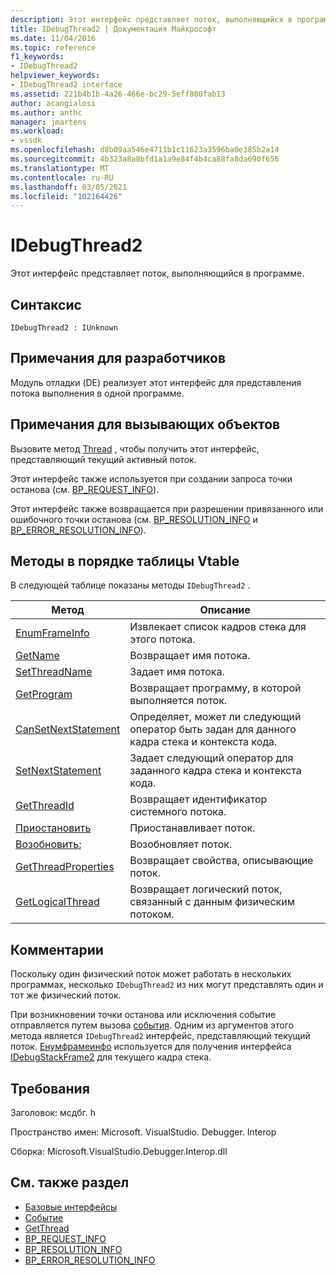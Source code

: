 ```yaml
---
description: Этот интерфейс представляет поток, выполняющийся в программе.
title: IDebugThread2 | Документация Майкрософт
ms.date: 11/04/2016
ms.topic: reference
f1_keywords:
- IDebugThread2
helpviewer_keywords:
- IDebugThread2 interface
ms.assetid: 221b4b1b-4a26-466e-bc29-5eff800fab13
author: acangialosi
ms.author: anthc
manager: jmartens
ms.workload:
- vssdk
ms.openlocfilehash: d8b09aa546e4711b1c11623a3596ba0e385b2a14
ms.sourcegitcommit: 4b323a8a8bfd1a1a9e84f4b4ca88fa8da690f656
ms.translationtype: MT
ms.contentlocale: ru-RU
ms.lasthandoff: 03/05/2021
ms.locfileid: "102164426"
---
```

# <a name="idebugthread2"></a>IDebugThread2
Этот интерфейс представляет поток, выполняющийся в программе.

## <a name="syntax"></a>Синтаксис

```
IDebugThread2 : IUnknown
```

## <a name="notes-for-implementers"></a>Примечания для разработчиков
 Модуль отладки (DE) реализует этот интерфейс для представления потока выполнения в одной программе.

## <a name="notes-for-callers"></a>Примечания для вызывающих объектов
 Вызовите метод [Thread](../../../extensibility/debugger/reference/idebugstackframe2-getthread.md) , чтобы получить этот интерфейс, представляющий текущий активный поток.

 Этот интерфейс также используется при создании запроса точки останова (см. [BP_REQUEST_INFO](../../../extensibility/debugger/reference/bp-request-info.md)).

 Этот интерфейс также возвращается при разрешении привязанного или ошибочного точки останова (см. [BP_RESOLUTION_INFO](../../../extensibility/debugger/reference/bp-resolution-info.md) и [BP_ERROR_RESOLUTION_INFO](../../../extensibility/debugger/reference/bp-error-resolution-info.md)).

## <a name="methods-in-vtable-order"></a>Методы в порядке таблицы Vtable
 В следующей таблице показаны методы `IDebugThread2` .

|Метод|Описание|
|------------|-----------------|
|[EnumFrameInfo](../../../extensibility/debugger/reference/idebugthread2-enumframeinfo.md)|Извлекает список кадров стека для этого потока.|
|[GetName](../../../extensibility/debugger/reference/idebugthread2-getname.md)|Возвращает имя потока.|
|[SetThreadName](../../../extensibility/debugger/reference/idebugthread2-setthreadname.md)|Задает имя потока.|
|[GetProgram](../../../extensibility/debugger/reference/idebugthread2-getprogram.md)|Возвращает программу, в которой выполняется поток.|
|[CanSetNextStatement](../../../extensibility/debugger/reference/idebugthread2-cansetnextstatement.md)|Определяет, может ли следующий оператор быть задан для данного кадра стека и контекста кода.|
|[SetNextStatement](../../../extensibility/debugger/reference/idebugthread2-setnextstatement.md)|Задает следующий оператор для заданного кадра стека и контекста кода.|
|[GetThreadId](../../../extensibility/debugger/reference/idebugthread2-getthreadid.md)|Возвращает идентификатор системного потока.|
|[Приостановить](../../../extensibility/debugger/reference/idebugthread2-suspend.md)|Приостанавливает поток.|
|[Возобновить](../../../extensibility/debugger/reference/idebugthread2-resume.md);|Возобновляет поток.|
|[GetThreadProperties](../../../extensibility/debugger/reference/idebugthread2-getthreadproperties.md)|Возвращает свойства, описывающие поток.|
|[GetLogicalThread](../../../extensibility/debugger/reference/idebugthread2-getlogicalthread.md)|Возвращает логический поток, связанный с данным физическим потоком.|

## <a name="remarks"></a>Комментарии
 Поскольку один физический поток может работать в нескольких программах, несколько `IDebugThread2` из них могут представлять один и тот же физический поток.

 При возникновении точки останова или исключения событие отправляется путем вызова [события](../../../extensibility/debugger/reference/idebugeventcallback2-event.md). Одним из аргументов этого метода является `IDebugThread2` интерфейс, представляющий текущий поток. [Енумфрамеинфо](../../../extensibility/debugger/reference/idebugthread2-enumframeinfo.md) используется для получения интерфейса [IDebugStackFrame2](../../../extensibility/debugger/reference/idebugstackframe2.md) для текущего кадра стека.

## <a name="requirements"></a>Требования
 Заголовок: мсдбг. h

 Пространство имен: Microsoft. VisualStudio. Debugger. Interop

 Сборка: Microsoft.VisualStudio.Debugger.Interop.dll

## <a name="see-also"></a>См. также раздел
- [Базовые интерфейсы](../../../extensibility/debugger/reference/core-interfaces.md)
- [Событие](../../../extensibility/debugger/reference/idebugeventcallback2-event.md)
- [GetThread](../../../extensibility/debugger/reference/idebugstackframe2-getthread.md)
- [BP_REQUEST_INFO](../../../extensibility/debugger/reference/bp-request-info.md)
- [BP_RESOLUTION_INFO](../../../extensibility/debugger/reference/bp-resolution-info.md)
- [BP_ERROR_RESOLUTION_INFO](../../../extensibility/debugger/reference/bp-error-resolution-info.md)
